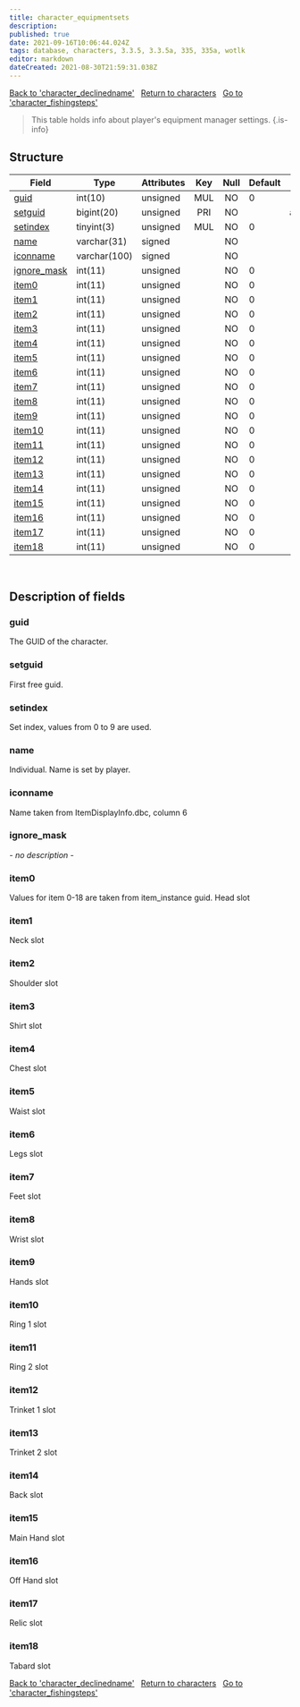 ```yaml
---
title: character_equipmentsets
description: 
published: true
date: 2021-09-16T10:06:44.024Z
tags: database, characters, 3.3.5, 3.3.5a, 335, 335a, wotlk
editor: markdown
dateCreated: 2021-08-30T21:59:31.038Z
---
```


<a href="https://trinitycore.info/en/database/335/characters/character_declinedname" class="mt-5 v-btn v-btn--depressed v-btn--flat v-btn--outlined theme--light v-size--default darkblue--text text--lighten-3"><span class="v-btn__content"><i aria-hidden="true" class="v-icon notranslate v-icon--left mdi mdi-arrow-left theme--light"></i><span>Back to 'character_declinedname'</span></span></a>&nbsp;&nbsp;&nbsp;<a href="https://trinitycore.info/en/database/335/characters/home" class="mt-5 v-btn v-btn--depressed v-btn--flat v-btn--outlined theme--light v-size--default darkblue--text text--lighten-3"><span class="v-btn__content"><i aria-hidden="true" class="v-icon notranslate v-icon--left mdi mdi-home-outline theme--light"></i><span>Return to characters</span></span></a>&nbsp;&nbsp;&nbsp;<a href="https://trinitycore.info/en/database/335/characters/character_fishingsteps" class="mt-5 v-btn v-btn--depressed v-btn--flat v-btn--outlined theme--light v-size--default darkblue--text text--lighten-3"><span class="v-btn__content"><span>Go to 'character_fishingsteps'</span><i aria-hidden="true" class="v-icon notranslate v-icon--right mdi mdi-arrow-right theme--light"></i></span></a>

> This table holds info about player's equipment manager settings.
{.is-info}


## Structure

| Field | Type | Attributes | Key | Null | Default | Extra | Comment |
| --- | --- | --- | :---: | :---: | --- | --- | --- |
| [guid](#guid) | int(10) | unsigned | MUL | NO | 0 |  |  |
| [setguid](#setguid) | bigint(20) | unsigned | PRI | NO |  | auto_increment |  |
| [setindex](#setindex) | tinyint(3) | unsigned | MUL | NO | 0 |  |  |
| [name](#name) | varchar(31) | signed |  | NO |  |  |  |
| [iconname](#iconname) | varchar(100) | signed |  | NO |  |  |  |
| [ignore_mask](#ignore_mask) | int(11) | unsigned |  | NO | 0 |  |  |
| [item0](#item0) | int(11) | unsigned |  | NO | 0 |  |  |
| [item1](#item1) | int(11) | unsigned |  | NO | 0 |  |  |
| [item2](#item2) | int(11) | unsigned |  | NO | 0 |  |  |
| [item3](#item3) | int(11) | unsigned |  | NO | 0 |  |  |
| [item4](#item4) | int(11) | unsigned |  | NO | 0 |  |  |
| [item5](#item5) | int(11) | unsigned |  | NO | 0 |  |  |
| [item6](#item6) | int(11) | unsigned |  | NO | 0 |  |  |
| [item7](#item7) | int(11) | unsigned |  | NO | 0 |  |  |
| [item8](#item8) | int(11) | unsigned |  | NO | 0 |  |  |
| [item9](#item9) | int(11) | unsigned |  | NO | 0 |  |  |
| [item10](#item10) | int(11) | unsigned |  | NO | 0 |  |  |
| [item11](#item11) | int(11) | unsigned |  | NO | 0 |  |  |
| [item12](#item12) | int(11) | unsigned |  | NO | 0 |  |  |
| [item13](#item13) | int(11) | unsigned |  | NO | 0 |  |  |
| [item14](#item14) | int(11) | unsigned |  | NO | 0 |  |  |
| [item15](#item15) | int(11) | unsigned |  | NO | 0 |  |  |
| [item16](#item16) | int(11) | unsigned |  | NO | 0 |  |  |
| [item17](#item17) | int(11) | unsigned |  | NO | 0 |  |  |
| [item18](#item18) | int(11) | unsigned |  | NO | 0 |  |  |
&nbsp;
## Description of fields

### guid
The GUID of the character.
&nbsp;

### setguid
First free guid.
&nbsp;

### setindex
Set index, values from 0 to 9 are used.
&nbsp;

### name
Individual. Name is set by player.
&nbsp;

### iconname
Name taken from ItemDisplayInfo.dbc, column 6
&nbsp;

### ignore_mask
*- no description -*
&nbsp;

### item0
Values for item 0-18 are taken from item_instance guid.
Head slot
&nbsp;

### item1
Neck slot
&nbsp;

### item2
Shoulder slot
&nbsp;

### item3
Shirt slot
&nbsp;

### item4
Chest slot
&nbsp;

### item5
Waist slot
&nbsp;

### item6
Legs slot
&nbsp;

### item7
Feet slot
&nbsp;

### item8
Wrist slot
&nbsp;

### item9
Hands slot
&nbsp;

### item10
Ring 1 slot
&nbsp;

### item11
Ring 2 slot
&nbsp;

### item12
Trinket 1 slot
&nbsp;

### item13
Trinket 2 slot
&nbsp;

### item14
Back slot
&nbsp;

### item15
Main Hand slot
&nbsp;

### item16
Off Hand slot
&nbsp;

### item17
Relic slot
&nbsp;

### item18
Tabard slot
&nbsp;

<a href="https://trinitycore.info/en/database/335/characters/character_declinedname" class="mt-5 v-btn v-btn--depressed v-btn--flat v-btn--outlined theme--light v-size--default darkblue--text text--lighten-3"><span class="v-btn__content"><i aria-hidden="true" class="v-icon notranslate v-icon--left mdi mdi-arrow-left theme--light"></i><span>Back to 'character_declinedname'</span></span></a>&nbsp;&nbsp;&nbsp;<a href="https://trinitycore.info/en/database/335/characters/home" class="mt-5 v-btn v-btn--depressed v-btn--flat v-btn--outlined theme--light v-size--default darkblue--text text--lighten-3"><span class="v-btn__content"><i aria-hidden="true" class="v-icon notranslate v-icon--left mdi mdi-home-outline theme--light"></i><span>Return to characters</span></span></a>&nbsp;&nbsp;&nbsp;<a href="https://trinitycore.info/en/database/335/characters/character_fishingsteps" class="mt-5 v-btn v-btn--depressed v-btn--flat v-btn--outlined theme--light v-size--default darkblue--text text--lighten-3"><span class="v-btn__content"><span>Go to 'character_fishingsteps'</span><i aria-hidden="true" class="v-icon notranslate v-icon--right mdi mdi-arrow-right theme--light"></i></span></a>


